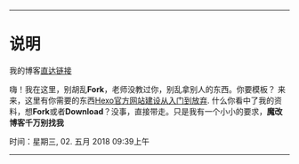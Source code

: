 _ _ _
# 说明

我的博客[直达链接](https://xuehrs.github.io/)

嗨！我在这里，别胡乱**Fork**，老师没教过你，别乱拿别人的东西。你要模板？
来来，这里有你需要的东西[Hexo官方网站建设从入门到放弃](http://theme-next.iissnan.com/).
什么你看中了我的资料，想**Fork**或者**Download**？没事，直接带走。只是我有一个小小的要求，**魔改博客千万别找我**

时间：星期三, 02. 五月 2018 09:39上午 


_ _ _



